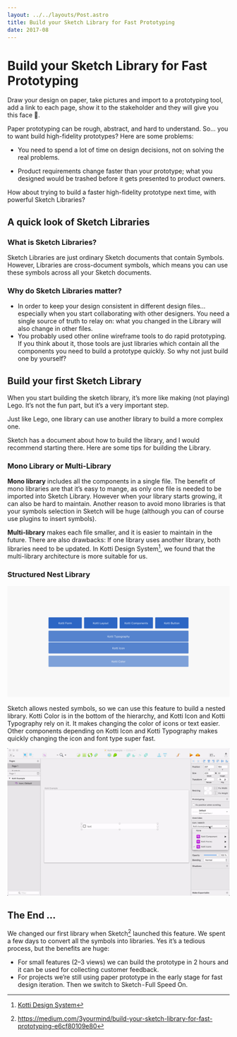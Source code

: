 ```yaml
---
layout: ../../layouts/Post.astro
title: Build your Sketch Library for Fast Prototyping
date: 2017-08
---
```


# Build your Sketch Library for Fast Prototyping

Draw your design on paper, take pictures and import to a prototyping tool, add a link to each page, show it to the stakeholder and they will give you this face 🧐.

Paper prototyping can be rough, abstract, and hard to understand. So… you to want build high-fidelity prototypes? Here are some problems:

* You need to spend a lot of time on design decisions, not on solving the real problems.
  
* Product requirements change faster than your prototype; what you designed would be trashed before it gets presented to product owners.
    

How about trying to build a faster high-fidelity prototype next time, with powerful Sketch Libraries?


## A quick look of Sketch Libraries

### What is Sketch Libraries?

Sketch Libraries are just ordinary Sketch documents that contain Symbols. However, Libraries are cross-document symbols, which means you can use these symbols across all your Sketch documents.

### Why do Sketch Libraries matter?

*   In order to keep your design consistent in different design files… especially when you start collaborating with other designers. You need a single source of truth to relay on: what you changed in the Library will also change in other files.
*   You probably used other online wireframe tools to do rapid prototyping. If you think about it, those tools are just libraries which contain all the components you need to build a prototype quickly. So why not just build one by yourself?

## Build your first Sketch Library

When you start building the sketch library, it’s more like making (not playing) Lego. It’s not the fun part, but it’s a very important step.

Just like Lego, one library can use another library to build a more complex one.

Sketch has a document about how to build the library, and I would recommend starting there. Here are some tips for building the Library.

### Mono Library or Multi-Library

**Mono library** includes all the components in a single file. The benefit of mono libraries are that it’s easy to mange, as only one file is needed to be imported into Sketch Library. However when your library starts growing, it can also be hard to maintain. Another reason to avoid mono libraries is that your symbols selection in Sketch will be huge (although you can of course use plugins to insert symbols).

**Multi-library** makes each file smaller, and it is easier to maintain in the future. There are also drawbacks: If one library uses another library, both libraries need to be updated. In Kotti Design System[^1], we found that the multi-library architecture is more suitable for us.

### Structured Nest Library

![Nested library structure](/images/sl-01.png)

Sketch allows nested symbols, so we can use this feature to build a nested library. Kotti Color is in the bottom of the hierarchy, and Kotti Icon and Kotti Typography rely on it. It makes changing the color of icons or text easier. Other components depending on Kotti Icon and Kotti Typography makes quickly changing the icon and font type super fast.

![Using the library in action](/images/sl-02.gif)

## The End …

We changed our first library when Sketch[^2] launched this feature. We spent a few days to convert all the symbols into libraries. Yes it’s a tedious process, but the benefits are huge:

*   For small features (2–3 views) we can build the prototype in 2 hours and it can be used for collecting customer feedback.
*   For projects we’re still using paper prototype in the early stage for fast design iteration. Then we switch to Sketch - Full Speed On.

[^1]: [Kotti Design System](https://github.com/3yourmind/kotti)       
[^2]: https://medium.com/3yourmind/build-your-sketch-library-for-fast-prototyping-e6cf80109e80
